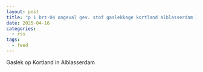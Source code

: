 ```yaml
---
layout: post
title: "p 1 brt-04 ongeval gev. stof gaslekkage kortland alblasserdam 189492 186732"
date: 2025-04-16
categories: 
  - rss
tags: 
  - feed
---
```


Gaslek op Kortland in Alblasserdam
